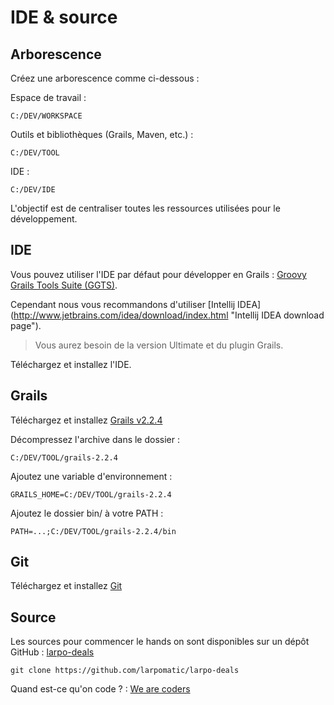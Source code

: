 IDE & source
============

Arborescence
---

Créez une arborescence comme ci-dessous :

Espace de travail :

    C:/DEV/WORKSPACE
Outils et bibliothèques (Grails, Maven, etc.) :

    C:/DEV/TOOL
IDE :

    C:/DEV/IDE

L'objectif est de centraliser toutes les ressources utilisées pour le développement.

IDE
---

Vous pouvez utiliser l'IDE par défaut pour développer en Grails : [Groovy Grails Tools Suite (GGTS)](http://spring.io/tools/ggts/all "GGTS download page").

Cependant nous vous recommandons d'utiliser [Intellij IDEA] (http://www.jetbrains.com/idea/download/index.html "Intellij IDEA download page").
> Vous aurez besoin de la version Ultimate et du plugin Grails.

Téléchargez et installez l'IDE.

Grails
---

Téléchargez et installez [Grails v2.2.4](http://dist.springframework.org.s3.amazonaws.com/release/GRAILS/grails-2.2.4.zip "Grails 2.2.4 download page")

Décompressez l'archive dans le dossier :

    C:/DEV/TOOL/grails-2.2.4

Ajoutez une variable d'environnement :

    GRAILS_HOME=C:/DEV/TOOL/grails-2.2.4

Ajoutez le dossier bin/ à votre PATH :

    PATH=...;C:/DEV/TOOL/grails-2.2.4/bin

Git
---

Téléchargez et installez [Git](http://git-scm.com/ "Git web site")

Source
---

Les sources pour commencer le hands on sont disponibles sur un dépôt GitHub : [larpo-deals](https://github.com/larpomatic/larpo-deals "Dépôt larpo-deals")

    git clone https://github.com/larpomatic/larpo-deals

Quand est-ce qu'on code ? : [We are coders](p2.md "Part 2")
